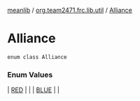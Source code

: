 [meanlib](../../index.md) / [org.team2471.frc.lib.util](../index.md) / [Alliance](./index.md)

# Alliance

`enum class Alliance`

### Enum Values

| [RED](-r-e-d.md) |  |
| [BLUE](-b-l-u-e.md) |  |

